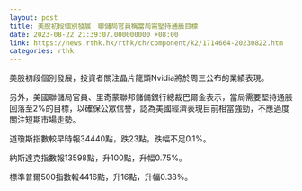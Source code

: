 ```yaml
---
layout: post
title: 美股初段個別發展　聯儲局官員稱當局需堅持通脹目標
date: 2023-08-22 21:39:07.000000000 +08:00
link: https://news.rthk.hk/rthk/ch/component/k2/1714664-20230822.htm
categories: rthk
---
```


美股初段個別發展，投資者關注晶片龍頭Nvidia將於周三公布的業績表現。

另外，美國聯儲局官員、里奇蒙聯邦儲備銀行總裁巴爾金表示，當局需要堅持通脹回落至2%的目標，以確保公眾信譽，認為美國經濟表現目前相當強勁，不應過度關注短期市場走勢。

道瓊斯指數較早時報34440點，跌23點，跌幅不足0.1%。

納斯達克指數報13598點，升100點，升幅0.75%。

標準普爾500指數報4416點，升16點，升幅0.38%。
